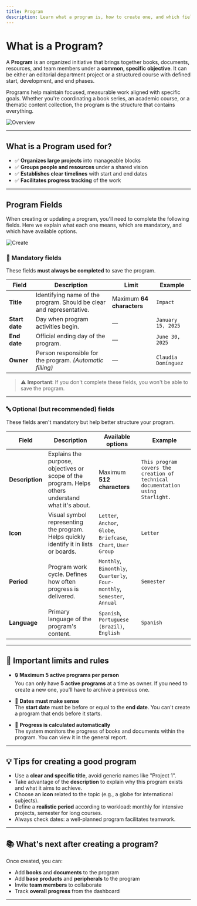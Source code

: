 ```yaml
---
title: Program
description: Learn what a program is, how to create one, and which fields you need to complete.
---
```


# What is a Program?

A **Program** is an organized initiative that brings together books, documents, resources, and team members under a **common, specific objective**. It can be either an editorial department project or a structured course with defined start, development, and end phases.

Programs help maintain focused, measurable work aligned with specific goals. Whether you're coordinating a book series, an academic course, or a thematic content collection, the program is the structure that contains everything.

![Overview](/images/en/projects/program/overview.webp)

---

## What is a Program used for?

- ✅ **Organizes large projects** into manageable blocks
- ✅ **Groups people and resources** under a shared vision
- ✅ **Establishes clear timelines** with start and end dates
- ✅ **Facilitates progress tracking** of the work

---

## Program Fields

When creating or updating a program, you'll need to complete the following fields. Here we explain what each one means, which are mandatory, and which have available options.

![Create](/images/en/projects/program/create.webp)

### 📌 Mandatory fields

These fields **must always be completed** to save the program.

| Field          | Description                                                          | Limit                     | Example             |
| -------------- | -------------------------------------------------------------------- | ------------------------- | ------------------- |
| **Title**      | Identifying name of the program. Should be clear and representative. | Maximum **64 characters** | `Impact`            |
| **Start date** | Day when program activities begin.                                   | —                         | `January 15, 2025`  |
| **End date**   | Official ending day of the program.                                  | —                         | `June 30, 2025`     |
| **Owner**      | Person responsible for the program. _(Automatic filling)_            | —                         | `Claudia Domínguez` |

> ⚠️ **Important**: If you don't complete these fields, you won't be able to save the program.

---

### 🔤 Optional (but recommended) fields

These fields aren't mandatory but help better structure your program.

| Field           | Description                                                                                        | Available options                                                         | Example                                                                        |
| --------------- | -------------------------------------------------------------------------------------------------- | ------------------------------------------------------------------------- | ------------------------------------------------------------------------------ |
| **Description** | Explains the purpose, objectives or scope of the program. Helps others understand what it's about. | Maximum **512 characters**                                                | `This program covers the creation of technical documentation using Starlight.` |
| **Icon**        | Visual symbol representing the program. Helps quickly identify it in lists or boards.              | `Letter`, `Anchor`, `Globe`, `Briefcase`, `Chart`, `User Group`           | `Letter`                                                                       |
| **Period**      | Program work cycle. Defines how often progress is delivered.                                       | `Monthly`, `Bimonthly`, `Quarterly`, `Four-monthly`, `Semester`, `Annual` | `Semester`                                                                     |
| **Language**    | Primary language of the program's content.                                                         | `Spanish`, `Portuguese (Brazil)`, `English`                               | `Spanish`                                                                      |

---

## 📏 Important limits and rules

- 🔒 **Maximum 5 active programs per person**  
  You can only have **5 active programs** at a time as owner. If you need to create a new one, you'll have to archive a previous one.

- 📅 **Dates must make sense**  
  The **start date** must be before or equal to the **end date**. You can't create a program that ends before it starts.

- 🔄 **Progress is calculated automatically**  
  The system monitors the progress of books and documents within the program. You can view it in the general report.

---

## 💡 Tips for creating a good program

- Use a **clear and specific title**, avoid generic names like "Project 1".
- Take advantage of the **description** to explain why this program exists and what it aims to achieve.
- Choose an **icon** related to the topic (e.g., a globe for international subjects).
- Define a **realistic period** according to workload: monthly for intensive projects, semester for long courses.
- Always check dates: a well-planned program facilitates teamwork.

---

## 📚 What's next after creating a program?

Once created, you can:

- Add **books** and **documents** to the program
- Add **base products** and **peripherals** to the program
- Invite **team members** to collaborate
- Track **overall progress** from the dashboard

---

<!--
## 🔗 Recommended reading

- [What is a how-to guide?](https://diataxis.fr/how-to-guides/) – Learn how to structure practical and effective documentation.
-->
